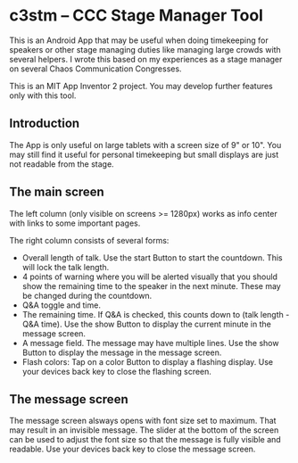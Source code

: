 # c3stm – CCC Stage Manager Tool

This is an Android App that may be useful when doing timekeeping for speakers or other stage managing duties like managing large crowds with several helpers. I wrote this based on my experiences as a stage manager on several Chaos Communication Congresses.

This is an MIT App Inventor 2 project. You may develop further features only with this tool.

## Introduction

The App is only useful on large tablets with a screen size of 9" or 10". You may still find it useful for personal timekeeping but small displays are just not readable from the stage.

## The main screen

The left column (only visible on screens >= 1280px) works as info center with links to some important pages. 

The right column consists of several forms:
* Overall length of talk. Use the start Button to start the countdown. This will lock the talk length.
* 4 points of warning where you will be alerted visually that you should show the remaining time to the speaker in the next minute. These may be changed during the countdown.
* Q&A toggle and time.
* The remaining time. If Q&A is checked, this counts down to (talk length - Q&A time). Use the show Button to display the current minute in the message screen.
* A message field. The message may have multiple lines. Use the show Button to display the message in the message screen.
* Flash colors: Tap on a color Button to display a flashing display. Use your devices back key to close the flashing screen.

## The message screen

The message screen alsways opens with font size set to maximum. That may result in an invisible message. The slider at the bottom of the screen can be used to adjust the font size so that the message is fully visible and readable. Use your devices back key to close the message screen.
